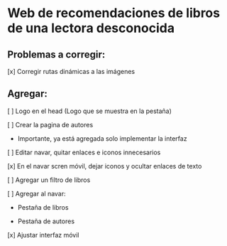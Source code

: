 # Web de recomendaciones de libros de una lectora desconocida 

## Problemas a corregir:

[x] Corregir rutas dinámicas a las imágenes

 ## Agregar:

[ ] Logo en el head (Logo que se muestra en la pestaña)

[ ] Crear la pagina de autores
- Importante, ya está agregada solo implementar la interfaz

[ ] Editar navar, quitar enlaces e iconos innecesarios

[x] En el navar scren móvil, dejar iconos y ocultar enlaces de texto

[ ] Agregar un filtro de libros

[ ] Agregar al navar:

- Pestaña de libros 

- Pestaña de autores

[x] Ajustar interfaz móvil
